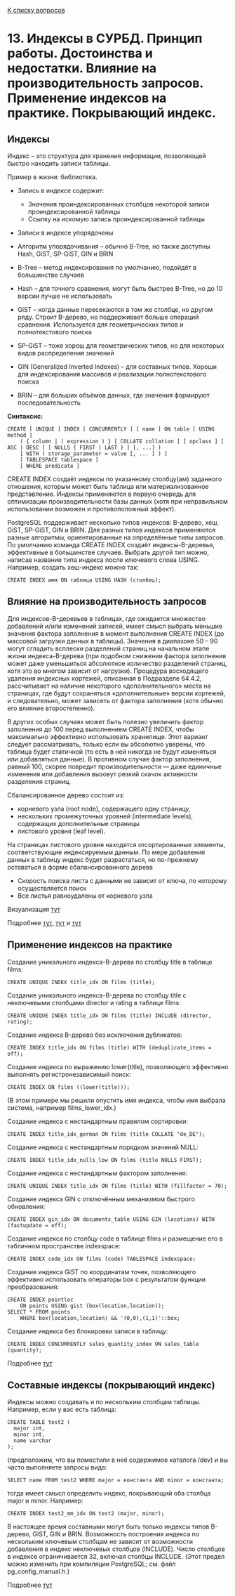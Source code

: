 [К списку вопросов](db_exam.md)

# 13. Индексы в СУРБД. Принцип работы. Достоинства и недостатки. Влияние на производительность запросов. Применение индексов на практике. Покрывающий индекс.

## Индексы

Индекс – это структура для хранения информации, позволяющей быстро находить записи таблицы.

Пример в жизни: библиотека.

- Запись в индексе содержит:
  - Значения проиндексированных столбцов некоторой записи проиндексированной таблицы
  - Cсылку на искомую запись проиндексированной таблицы
- Записи в индексе упорядочены
- Алгоритм упорядочивания – обычно B-Tree, но также доступны Hash, GiST, SP-GiST, GIN и BRIN


- B-Tree – метод индексирования по умолчанию, подойдёт в большинстве случаев
- Hash – для точного сравнения, могут быть быстрее B-Tree, но до 10 версии лучше не использовать
- GiST – когда данные пересекаются в том же столбце, но другом ряду. Строит B-дерево, но поддерживает больше операций сравнения. Используется для геометрических типов и полнотекстового поиска
- SP-GiST – тоже хорош для геометрических типов, но для некоторых видов распределения значений
- GIN (Generalized Inverted Indexes) – для составных типов. Хороши для индексирования массивов и реализации полнотекстового поиска
- BRIN – для больших объёмов данных, где значения формируют последовательность

**Синтаксис:**
```postgresql
CREATE [ UNIQUE ] INDEX [ CONCURRENTLY ] [ name ] ON table [ USING method ]
    ( { column | ( expression ) } [ COLLATE collation ] [ opclass ] [ ASC | DESC ] [ NULLS { FIRST | LAST } ] [, ...] )
    [ WITH ( storage_parameter = value [, ... ] ) ]
    [ TABLESPACE tablespace ]
    [ WHERE predicate ]
```

CREATE INDEX создаёт индексы по указанному столбцу(ам) заданного отношения, которым может быть таблица или материализованное представление. Индексы применяются в первую очередь для оптимизации производительности базы данных (хотя при неправильном использовании возможен и противоположный эффект).

PostgreSQL поддерживает несколько типов индексов: B-дерево, хеш, GiST, SP-GiST, GIN и BRIN. Для разных типов индексов применяются разные алгоритмы, ориентированные на определённые типы запросов. По умолчанию команда CREATE INDEX создаёт индексы-B-деревья, эффективные в большинстве случаев. Выбрать другой тип можно, написав название типа индекса после ключевого слова USING. Например, создать хеш-индекс можно так:
```postgresql
CREATE INDEX имя ON таблица USING HASH (столбец);
```

## Влияние на производительность запросов

Для индексов-B-деревьев в таблицах, где ожидается множество добавлений и/или изменений записей, имеет смысл выбрать меньшие значения фактора заполнения в момент выполнения CREATE INDEX (до массовой загрузки данных в таблицы). Значения в диапазоне 50 – 90 могут сгладить всплески разделений страниц на начальном этапе жизни индекса-B-дерева (при подобном снижении фактора заполнения может даже уменьшиться абсолютное количество разделений страниц, хотя это во многом зависит от нагрузки). Процедура восходящего удаления индексных кортежей, описанная в Подразделе 64.4.2, рассчитывает на наличие некоторого «дополнительного» места на страницах, где будут сохраняться «дополнительные» версии кортежей, и следовательно, может зависеть от фактора заполнения (хотя обычно его влияние второстепенно).

В других особых случаях может быть полезно увеличить фактор заполнения до 100 перед выполнением CREATE INDEX, чтобы максимально эффективно использовать хранилище. Этот вариант следует рассматривать, только если вы абсолютно уверены, что таблица будет статичной (то есть в ней никогда не будут изменяться или добавляться данные). В противном случае фактор заполнения, равный 100, скорее повредит производительности — даже единичные изменения или добавления вызовут резкий скачок активности разделения страниц.

Сбалансированное дерево состоит из: 
- корневого узла (root node), содержащего одну страницу, 
- нескольких промежуточных уровней (intermediate levels), содержащих дополнительные страницы
- листового уровня (leaf level).

На страницах листового уровня находятся отсортированные элементы, соответствующие индексируемым данным. По мере добавления данных в таблицу индекс будет разрастаться, но по-прежнему оставаться в форме сбалансированного дерева

- Скорость поиска листа с данными не зависит от ключа, по которому осуществляется поиск
- Все листья равноудалены от корневого узла

Визуализация [тут](https://www.cs.usfca.edu/~galles/visualization/BTree.html)

Подробнее [тут](https://postgrespro.ru/docs/postgresql/14/indexes-types), [тут](https://postgrespro.ru/docs/postgresql/14/sql-createindex) и [тут](https://docs.google.com/presentation/d/1swHdbjobD9JmGFpILCnE0-dJFvpxCDyh/edit#slide=id.p58)

## Применение индексов на практике

Создание уникального индекса-B-дерева по столбцу title в таблице films:
```postgresql
CREATE UNIQUE INDEX title_idx ON films (title);
```
Создание уникального индекса-B-дерева по столбцу title с неключевыми столбцами director и rating в таблице films:
```postgresql
CREATE UNIQUE INDEX title_idx ON films (title) INCLUDE (director, rating);
```
Создание индекса B-дерево без исключения дубликатов:
```postgresql
CREATE INDEX title_idx ON films (title) WITH (deduplicate_items = off);
```
Создание индекса по выражению lower(title), позволяющего эффективно выполнять регистронезависимый поиск:
```postgresql
CREATE INDEX ON films ((lower(title)));
```
(В этом примере мы решили опустить имя индекса, чтобы имя выбрала система, например films_lower_idx.)

Создание индекса с нестандартным правилом сортировки:
```postgresql
CREATE INDEX title_idx_german ON films (title COLLATE "de_DE");
```
Создание индекса с нестандартным порядком значений NULL:
```postgresql
CREATE INDEX title_idx_nulls_low ON films (title NULLS FIRST);
```
Создание индекса с нестандартным фактором заполнения:
```postgresql
CREATE UNIQUE INDEX title_idx ON films (title) WITH (fillfactor = 70);
```
Создание индекса GIN с отключённым механизмом быстрого обновления:
```postgresql
CREATE INDEX gin_idx ON documents_table USING GIN (locations) WITH (fastupdate = off);
```
Создание индекса по столбцу code в таблице films и размещение его в табличном пространстве indexspace:
```postgresql
CREATE INDEX code_idx ON films (code) TABLESPACE indexspace;
```
Создание индекса GiST по координатам точек, позволяющего эффективно использовать операторы box с результатом функции преобразования:
```postgresql
CREATE INDEX pointloc
    ON points USING gist (box(location,location));
SELECT * FROM points
    WHERE box(location,location) && '(0,0),(1,1)'::box;
```
Создание индекса без блокировки записи в таблицу:
```postgresql
CREATE INDEX CONCURRENTLY sales_quantity_index ON sales_table (quantity);
```

Подробнее [тут](https://postgrespro.ru/docs/postgresql/14/sql-createindex)

## Составные индексы (покрывающий индекс)
Индексы можно создавать и по нескольким столбцам таблицы. Например, если у вас есть таблица:
```postgresql
CREATE TABLE test2 (
  major int,
  minor int,
  name varchar
);
```
(предположим, что вы поместили в неё содержимое каталога /dev) и вы часто выполняете запросы вида:
```postgresql
SELECT name FROM test2 WHERE major = константа AND minor = константа;
```
тогда имеет смысл определить индекс, покрывающий оба столбца major и minor. Например:
```postgresql
CREATE INDEX test2_mm_idx ON test2 (major, minor);
```

В настоящее время составными могут быть только индексы типов B-дерево, GiST, GIN и BRIN. Возможность построения индекса по нескольким ключевым столбцам не зависит от возможности добавления в индекс неключевых столбцов (INCLUDE). Число столбцов в индексе ограничивается 32, включая столбцы INCLUDE. (Этот предел можно изменить при компиляции PostgreSQL; см. файл pg_config_manual.h.)

Подробнее [тут](https://postgrespro.ru/docs/postgresql/14/indexes-multicolumn)
